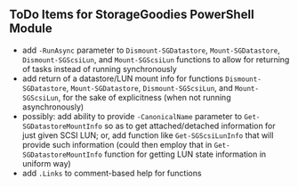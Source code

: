 ## ToDo Items for StorageGoodies PowerShell Module
- add `-RunAsync` parameter to `Dismount-SGDatastore`, `Mount-SGDatastore`, `Dismount-SGScsiLun`, and `Mount-SGScsiLun` functions to allow for returning of tasks instead of running synchronously
- add return of a datastore/LUN mount info for functions `Dismount-SGDatastore`, `Mount-SGDatastore`, `Dismount-SGScsiLun`, and `Mount-SGScsiLun`, for the sake of explicitness (when not running asynchronously)
- possibly: add ability to provide `-CanonicalName` parameter to `Get-SGDatastoreMountInfo` so as to get attached/detached information for just given SCSI LUN; or, add function like `Get-SGScsiLunInfo` that will provide such information (could then employ that in `Get-SGDatastoreMountInfo` function for getting LUN state information in uniform way)
- add `.Links` to comment-based help for functions